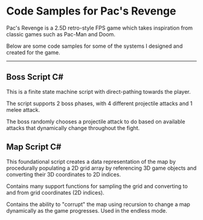 # Code Samples for Pac's Revenge

Pac's Revenge is a 2.5D retro-style FPS game which takes inspiration from classic games such as Pac-Man and Doom.

Below are some code samples for some of the systems I designed and created for the game.

---
## Boss Script C#

This is a finite state machine script with direct-pathing towards the player.

The script supports 2 boss phases, with 4 different projectile attacks and 1 melee attack.

The boss randomly chooses a projectile attack to do based on available attacks that dynamically change throughout the fight.


## Map Script C#

This foundational script creates a data representation of the map by procedurally populating a 2D grid array by referencing 3D game objects and converting their 3D coordinates to 2D indices.

Contains many support functions for sampling the grid and converting to and from grid coordinates (2D indices).

Contains the ability to "corrupt" the map using recursion to change a map dynamically as the game progresses. Used in the endless mode.
